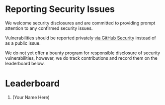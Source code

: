 # Reporting Security Issues

We welcome security disclosures and are committed to providing prompt attention to any confirmed security issues.

Vulnerabilities should be reported privately [via GitHub Security](https://github.com/LayerZero-Labs/qmdb/security) instead of as a public issue.

We do not yet offer a bounty program for responsible disclosure of security vulnerabilities, however, we do track contributions and record them on the leaderboard below.

# Leaderboard

1. (Your Name Here)
